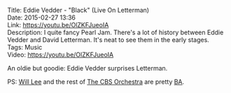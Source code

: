 Title: Eddie Vedder - "Black" (Live On Letterman)  
Date: 2015-02-27 13:36  
Link: https://youtu.be/OlZKFJueoIA  
Description: I quite fancy Pearl Jam. There's a lot of history between Eddie Vedder and David Letterman. It's neat to see them in the early stages.  
Tags: Music  
Video: https://youtu.be/OlZKFJueoIA  

An oldie but goodie: Eddie Vedder surprises Letterman.

PS: [Will Lee][wikipedia] and the rest of [The CBS Orchestra][wikipedia 2] are pretty [BA][ba]. 

[ba]: http://www.urbandictionary.com/define.php?term=BA&defid=1081389 "Urban Dictionary: 'BA'"
[wikipedia]: https://en.wikipedia.org/wiki/Will_Lee_(bassist) "Wikipedia: Will Lee"
[wikipedia 2]: https://en.wikipedia.org/wiki/CBS_Orchestra "Wikipedia: the CBS orchestra"